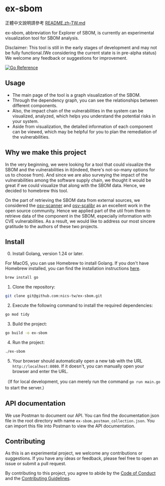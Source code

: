 # ex-sbom

正體中文說明請參考 [README.zh-TW.md](README.zh-TW.md)

ex-sbom, abbreviation for Explorer of SBOM, is currently an experimental visualization tool for SBOM analysis.

Disclaimer: This tool is still in the early stages of development and may not be fully functional.(We considering the current state is in pre-alpha status) We welcome any feedback or suggestions for improvement.

[![Go Reference](https://pkg.go.dev/badge/github.com/nics-tw/ex-sbom.svg)](https://pkg.go.dev/github.com/nics-tw/ex-sbom)

## Usage

- The main page of the tool is a graph visualization of the SBOM.
- Through the dependency graph, you can see the relationships between different components.
- Also, the impact chain of the vulnerabilities in the system can be visualized, analyzed, which helps you understand the potential risks in your system.
- Aside from visualization, the detailed information of each component can be viewed, which may be helpful for you to plan the remediation of the vulnerabilities.

## Why we make this project

In the very beginning, we were looking for a tool that could visualize the SBOM and the vulnerabilities in it(indeed, there's not-so-many options for us to choose from). And since we are also surveying the impact of the vulnerabilities among the software supply chain, we thought it would be great if we could visualize that along with the SBOM data. Hence, we decided to homebrew this tool.

On the part of retrieving the SBOM data from external sources, we considered the [osv-scanner](https://github.com/google/osv-scanner) and [osv-scalibr](https://github.com/google/osv-scalibr) as an excellent work in the open source community. Hence we applied part of the util from them to retrieve data of the component in the SBOM, especially information with CVE vulnerabilities. As a result, we would like to address our most sincere gratitude to the authors of these two projects.

## Install

0. Install Golang, version 1.24 or later.

For MacOS, you can use Homebrew to install Golang. If you don't have Homebrew installed, you can find the installation instructions [here](https://brew.sh/).
```bash
brew install go
```

1. Clone the repository:
```bash
git clone git@github.com:nics-tw/ex-sbom.git
```

2. Execute the following command to install the required dependencies:
```bash
go mod tidy
```

3. Build the project:
```bash
go build -o ex-sbom
```

4. Run the project:
```bash
./ex-sbom
```

5. Your browser should automatically open a new tab with the URL `http://localhost:8080`. If it doesn't, you can manually open your browser and enter the URL.

（If for local development, you can merely run the command `go run main.go` to start the server.）

## API documentation

We use Postman to document our API. You can find the documentation json file in the root directory with name `ex-sbom.postman_collection.json`. You can import this file into Postman to view the API documentation.

## Contributing

As this is an experimental project, we welcome any contributions or suggestions. If you have any ideas or feedback, please feel free to open an issue or submit a pull request.

By contributing to this project, you agree to abide by the [Code of Conduct](CODE_OF_CONDUCT.md) and the [Contributing Guidelines](CONTRIBUTING.md).
